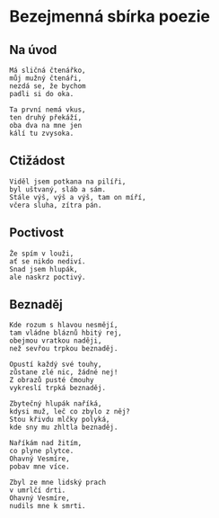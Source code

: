 # Bezejmenná sbírka poezie

## Na úvod

    Má sličná čtenářko,
    můj mužný čtenáři,
    nezdá se, že bychom 
    padli si do oka.

    Ta první nemá vkus,
    ten druhý překáží,
    oba dva na mne jen
    kálí tu zvysoka.

## Ctižádost

    Viděl jsem potkana na pilíři,
    byl uštvaný, sláb a sám.
    Stále výš, výš a výš, tam on míří,
    včera sluha, zítra pán.


## Poctivost

    Že spím v louži,
    ať se nikdo nediví.
    Snad jsem hlupák, 
    ale naskrz poctivý.

## Beznaděj

    Kde rozum s hlavou nesmějí,
    tam vládne bláznů hbitý rej,
    obejmou vratkou naději,
    než sevřou trpkou beznaděj.

    Opustí každý své touhy,
    zůstane zlé nic, žádné nej!
    Z obrazů pusté čmouhy
    vykreslí trpká beznaděj.

    Zbytečný hlupák naříká,  
    kdysi muž, leč co zbylo z něj?
    Stou křivdu mlčky polyká,
    kde sny mu zhltla beznaděj. 

    Naříkám nad žitím,
    co plyne plytce.
    Ohavný Vesmíre,
    pobav mne více.

    Zbyl ze mne lidský prach
    v umrlčí drti.
    Ohavný Vesmíre,
    nudils mne k smrti.